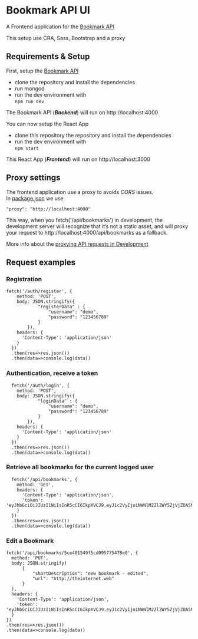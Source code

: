# Bookmark API UI

A Frontend application for the [Bookmark API](https://github.com/DCI-fbw11/bookmark-api)

This setup use CRA, Sass, Bootstrap and a proxy

## Requirements & Setup

First, setup the [Bookmark API](https://github.com/DCI-fbw11/bookmark-api#getting-started)   

 - clone the repository and install the dependencies
 - run mongod
 - run the dev environment with   
 ```npm run dev```

The Bookmark API (***Backend***) will run on http://localhost:4000  

You can now setup the React App
 - clone this repository the repository and install the dependencies
 - run the dev environment with   
 ```npm start```

This React App (***Frontend***) will run on http://localhost:3000


## Proxy settings

The frontend application use a proxy to avoids *CORS* issues.  
In [package.json](package.json) we use
```
"proxy": "http://localhost:4000"
```

This way, when you fetch('/api/bookmarks') in development, the development server will recognize that it’s not a static asset, and will proxy your request to http://localhost:4000/api/bookmarks as a fallback. 


More info about the [proxying API requests in Development](https://facebook.github.io/create-react-app/docs/proxying-api-requests-in-development)


## Request examples

### Registration

```
fetch('/auth/register', {
    method: 'POST',
    body: JSON.stringify({
            "registerData" : {
                "username": "demo",
                "password": "123456789"
            }
        }),
    headers: {
      'Content-Type': 'application/json'
    }
  })
  .then(res=>res.json())
  .then(data=>console.log(data))

```


### Authentication, receive a token

```
  fetch('/auth/login', {
    method: 'POST',
    body: JSON.stringify({
            "loginData" : {
                "username": "demo",
                "password": "123456789"
            }
        }),
    headers: {
      'Content-Type': 'application/json'
    }
  })
  .then(res=>res.json())
  .then(data=>console.log(data))

```

### Retrieve all bookmarks for the current logged user

```
  fetch('/api/bookmarks', {
    method: 'GET',
    headers: {
      'Content-Type': 'application/json',
      'token': 'eyJhbGciOiJIUzI1NiIsInR5cCI6IkpXVCJ9.eyJ1c2VyIjoiNWNlM2ZlZWY5ZjVjZDA5NTc3NTQ3OGRmIiwiaWF0IjoxNTU4NDQ2Mjg3LCJleHAiOjE1NTg0NDk4ODd9.vHUIgkPrMcgzgu55GJV3LgufAgpAnWbMHGjcWc_guMU'
    }
  })
  .then(res=>res.json())
  .then(data=>console.log(data))
 ``` 
  
  ### Edit a Bookmark 
  
  ```
  fetch('/api/bookmarks/5ce401549f5cd095775478e0', {
    method: 'PUT',
    body: JSON.stringify(
        {
            "shortDescription": "new bookmark - edited",
            "url": "http://theinternet.web"
        }
    ),
    headers: {
      'Content-Type': 'application/json',
	  'token': 'eyJhbGciOiJIUzI1NiIsInR5cCI6IkpXVCJ9.eyJ1c2VyIjoiNWNlM2ZlZWY5ZjVjZDA5NTc3NTQ3OGRmIiwiaWF0IjoxNTU4NDQ2Mjg3LCJleHAiOjE1NTg0NDk4ODd9.vHUIgkPrMcgzgu55GJV3LgufAgpAnWbMHGjcWc_guMU'
    }
  })
  .then(res=>res.json())
  .then(data=>console.log(data))
  ```